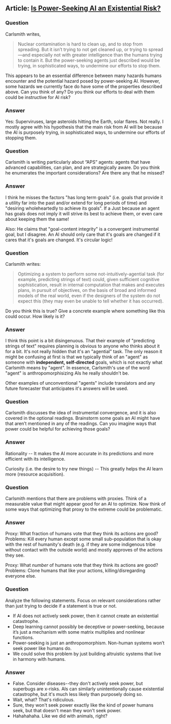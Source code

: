 ## Article: [Is Power-Seeking AI an Existential Risk?](https://www.josephcarlsmith.com/_files/ugd/5f37c1_5333aa0b7ff7461abc208b25bfc7df87.pdf)


### Question
Carlsmith writes,

> Nuclear contamination is hard to clean up, and to stop from spreading. But it isn’t trying to not get cleaned up, or trying to spread—and especially not with greater intelligence than the humans trying to contain it. But the power-seeking agents just described would be trying, in sophisticated ways, to undermine our efforts to stop them.

This appears to be an essential difference between many hazards humans encounter and the potential hazard posed by power-seeking AI. However, some hazards we currently face do have some of the properties described above. Can you think of any? Do you think our efforts to deal with them could be instructive for AI risk?

### Answer
Yes:  Superviruses, large asteroids hitting the Earth, solar flares.
Not really.  I mostly agree with his hypothesis that the main risk from AI will be because the AI is purposely trying, in sophisticated ways, to undermine our efforts of stopping them.

### Question
Carlsmith is writing particularly about “APS” agents: agents that have advanced capabilities, can plan, and are strategically aware. Do you think he enumerates the important considerations? Are there any that he missed?

### Answer
I think he misses the factors "has long term goals" (i.e. goals that provide it a utility far into the past and/or extend for long periods of time) and "desiring wholeheartedly to achieve its goals".  If a Just because an agent has goals does not imply it will strive its best to achieve them, or even care about keeping them the same!

Also:  He claims that "goal-content integrity" is a convergent instrumental goal, but I disagree.  An AI should only care that it's goals are changed if it cares that it's goals are changed.  It's circular logic!

### Question
Carlsmith writes:
>Optimizing a system to perform some not-intuitively-agential task (for example, predicting strings of text) could, given sufficient cognitive sophistication, result in internal computation that makes and executes plans, in pursuit of objectives, on the basis of broad and informed models of the real world, even if the designers of the system do not expect this (they may even be unable to tell whether it has occurred).

Do you think this is true? Give a concrete example where something like this could occur. How likely is it?

### Answer
I think this point is a bit disingenuous.  That their example of "predicting strings of text" requires planning is obvious to anyone who thinks about it for a bit.  It's not really hidden that it's an "agential" task.  The only reason it might be confusing at first is that we typically think of an "agent" as someone with **independent, self-directed** goals, which is not exactly what Carlsmith means by "agent".  In essence, Carlsmith's use of the word "agent" is anthropomorphisizing AIs he really shouldn't be.

Other examples of unconventional "agents" include translators and any future forecaster that anticipates it's answers will be used.

### Question
Carlsmith discusses the idea of instrumental convergence, and it is also covered in the optional readings. Brainstorm some goals an AI might have that aren’t mentioned in any of the readings. Can you imagine ways that power could be helpful for achieving those goals?

### Answer
Rationality -- It makes the AI more accurate in its predictions and more efficient with its intelligence.

Curiosity (i.e. the desire to try new things) -- This greatly helps the AI learn more (resource acquisition).

### Question
Carlsmith mentions that there are problems with proxies. Think of a measurable value that might appear good for an AI to optimize. Now think of some ways that optimizing that proxy to the extreme could be problematic. 

### Answer
Proxy:  What fraction of humans vote that they think its actions are good?
Problems:  Kill every human except some small sub-population that is okay with the rest of humanity's death (e.g. if they are some indigenous tribe without contact with the outside world) and mostly approves of the actions they see.

Proxy:  What *number* of humans vote that they think its actions are good?
Problems:  Clone humans that like your actions, killing/disregarding everyone else.


### Question
Analyze the following statements. Focus on relevant considerations rather than just trying to decide if a statement is true or not.
- If AI does not actively seek power, then it cannot create an existential catastrophe.
- Deep learning cannot possibly be deceptive or power-seeking, because it’s just a mechanism with some matrix multiplies and nonlinear functions.
- Power-seeking is just an anthropomorphism. Non-human systems won’t seek power like humans do.
- We could solve this problem by just building altruistic systems that live in harmony with humans.

### Answer
- False.  Consider diseases--they don't actively seek power, but superbugs are x-risks.  AIs can similarly unintentionally cause existential catastrophe, but it's much less likely than purposely doing so.
-  Wait, what?  That's ridiculous.
- Sure, they won't seek power exactly like the kind of power humans seek, but that doesn't mean they won't seek power.
- Hahahahaha.  Like we did with animals, right?